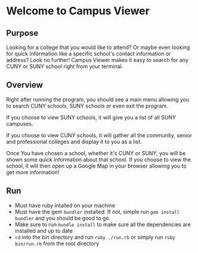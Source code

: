 # Welcome to Campus Viewer

## Purpose
Looking for a college that you would like to attend? Or maybe even looking for quick information like a specific school's contact information or address? Look no further! Campus Viewer makes it easy to search for any CUNY or SUNY school right from your terminal.

## Overview

Right after running the program, you should see a main menu allowing you to search CUNY schools, SUNY schools or even exit the program.

If you choose to view SUNY schools, it will give you a list of all SUNY campuses.

If you choose to view CUNY schools, it will gather all the community, senior and professional colleges and display it to you as a list.

Once You have chosen a school, whether it's CUNY or SUNY, you will be shown some quick information about that school. If you choose to view the school, it will then open up a Google Map in your browser allowing you to get more information!

## Run
* Must have ruby intalled on your machine
* Must have the gem `bundler` installed. If not, simple run `gem install bundler` and you should be good to go.
* Make sure to run `bundle install` to make sure all the dependencies are installed and up to date
* `cd` into the _bin_ directory and run `ruby ./run.rb` or simply run `ruby bin/run.rb` from the root directory
